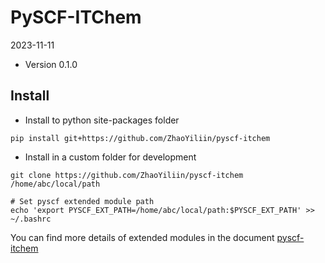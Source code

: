 PySCF-ITChem
=========

2023-11-11

* Version 0.1.0

Install
-------
* Install to python site-packages folder
```
pip install git+https://github.com/ZhaoYiliin/pyscf-itchem
```

* Install in a custom folder for development
```
git clone https://github.com/ZhaoYiliin/pyscf-itchem /home/abc/local/path

# Set pyscf extended module path
echo 'export PYSCF_EXT_PATH=/home/abc/local/path:$PYSCF_EXT_PATH' >> ~/.bashrc
```

You can find more details of extended modules in the document
[pyscf-itchem](http://zhaoyilin.github.io/pyscf-itchem)
